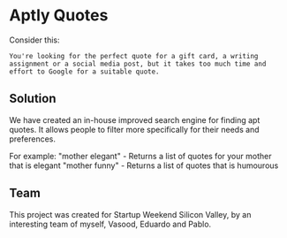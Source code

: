 # Aptly Quotes
Consider this:
```
You're looking for the perfect quote for a gift card, a writing assignment or a social media post, but it takes too much time and effort to Google for a suitable quote.
```
## Solution
We have created an in-house improved search engine for finding apt quotes. It allows people to filter more specifically for their needs and preferences.

For example:
"mother elegant" - Returns a list of quotes for your mother that is elegant
"mother funny" - Returns a list of quotes that is humourous

## Team
This project was created for Startup Weekend Silicon Valley, by an interesting team of myself, Vasood, Eduardo and Pablo.

